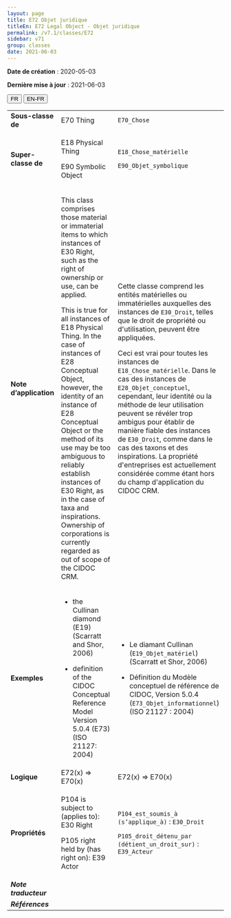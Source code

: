 ```yaml
---
layout: page
title: E72 Objet juridique
titleEn: E72 Legal Object - Objet juridique
permalink: /v7.1/classes/E72
sidebar: v71
group: classes
date: 2021-06-03
---
```


**Date de création** : 2020-05-03

**Dernière mise à jour** : 2021-06-03

<div class="lang-buttons">
  <button id="fr" class="activate">FR</button>
  <button id="en-fr">EN-FR</button>
</div>

<table>
<tbody>
<tr>
<td><strong>Sous-classe de</strong></td>
<td class="en">E70 Thing</td>
<td><code class="language-plaintext highlighter-rouge">E70_Chose</code></td>
</tr>
<tr>
<td><strong>Super-classe de</strong></td>
<td class="en"><p>E18 Physical Thing</p>
<p>E90 Symbolic Object</p></td>
<td><p><code class="language-plaintext highlighter-rouge">E18_Chose_matérielle</code></p>
<p><code class="language-plaintext highlighter-rouge">E90_Objet_symbolique</code></p></td>
</tr>
<tr>
<td><strong>Note d’application</strong></td>
<td class="en"><p>This class comprises those material or immaterial items to which instances of E30 Right, such as the right of ownership or use, can be applied.</p>
<p>This is true for all instances of E18 Physical Thing. In the case of instances of E28 Conceptual Object, however, the identity of an instance of E28 Conceptual Object or the method of its use may be too ambiguous to reliably establish instances of E30 Right, as in the case of taxa and inspirations. Ownership of corporations is currently regarded as out of scope of the CIDOC CRM.</p></td>
<td><p>Cette classe comprend les entités matérielles ou immatérielles auxquelles des instances de <code class="language-plaintext highlighter-rouge">E30_Droit</code>, telles que le droit de propriété ou d'utilisation, peuvent être appliquées.</p>
<p>Ceci est vrai pour toutes les instances de <code class="language-plaintext highlighter-rouge">E18_Chose_matérielle</code>. Dans le cas des instances de <code class="language-plaintext highlighter-rouge">E28_Objet_conceptuel</code>, cependant, leur identité ou la méthode de leur utilisation peuvent se révéler trop ambigus pour établir de manière fiable des instances de <code class="language-plaintext highlighter-rouge">E30_Droit</code>, comme dans le cas des taxons et des inspirations. La propriété d'entreprises est actuellement considérée comme étant hors du champ d'application du CIDOC CRM.</p></td>
</tr>
<tr>
<td><strong>Exemples</strong></td>
<td class="en"><ul>
<li>
<p>the Cullinan diamond (E19) (Scarratt and Shor, 2006)</p>
</li>
<li>
<p>definition of the CIDOC Conceptual Reference Model Version 5.0.4 (E73) (ISO 21127: 2004)</p>
</li>
</ul></td>
<td><ul>
<li>
<p>Le diamant Cullinan (<code class="language-plaintext highlighter-rouge">E19_Objet_matériel</code>) (Scarratt et Shor, 2006)</p>
</li>
<li>
<p>Définition du Modèle conceptuel de référence de CIDOC, Version 5.0.4 (<code class="language-plaintext highlighter-rouge">E73_Objet_informationnel</code>) (ISO 21127 : 2004)</p>
</li>
</ul></td>
</tr>
<tr>
<td><strong>Logique</strong></td>
<td class="en">E72(x) ⇒ E70(x)</td>
<td>E72(x) ⇒ E70(x)</td>
</tr>
<tr>
<td><strong>Propriétés</strong></td>
<td class="en"><p>P104 is subject to (applies to): E30 Right</p>
<p>P105 right held by (has right on): E39 Actor</p></td>
<td><p><code class="language-plaintext highlighter-rouge">P104_est_soumis_à (s’applique_à)</code> : <code class="language-plaintext highlighter-rouge">E30_Droit</code></p>
<p><code class="language-plaintext highlighter-rouge">P105_droit_détenu_par (détient_un_droit_sur)</code> : <code class="language-plaintext highlighter-rouge">E39_Acteur</code></p></td>
</tr>
<tr>
<td><strong><em>Note traducteur</em></strong></td>
<td colspan="2"></td>
</tr>
<tr>
<td><strong><em>Références</em></strong></td>
<td colspan="2"></td>
</tr>
</tbody>
</table>

